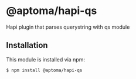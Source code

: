 # @aptoma/hapi-qs

Hapi plugin that parses querystring with qs module

## Installation

This module is installed via npm:

	$ npm install @aptoma/hapi-qs

